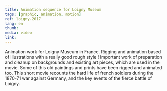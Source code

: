 ```yaml
---
title: Animation sequence for Loigny Museum
tags: [graphic, animation, motion]
ref: loigny-2017
lang: en
thumb: 
media: video
link: 
---
```


Animation work for Loigny Museum in France. Rigging and animation based of illustrations with a really good rough style ! Important work of preparation and cleanup on backgrounds and existing art pieces, which are used in the movie. Some of this old paintings and prints have been rigged and animated too. This short movie recounts the hard life of french soldiers during the 1870-71 war against Germany, and the key events of the fierce battle of Loigny.